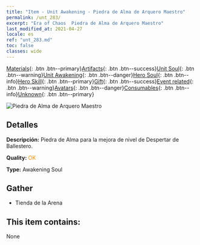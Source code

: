 ```yaml
---
title: "Item - Unit Awakening - Piedra de Alma de Arquero Maestro"
permalink: /unt_283/
excerpt: "Era of Chaos  Piedra de Alma de Arquero Maestro"
last_modified_at: 2021-04-27
locale: es
ref: "unt_283.md"
toc: false
classes: wide
---
```

 [Materials](/ItemsES/){: .btn .btn--primary}[Artifacts](/ItemsES/Artifacts/){: .btn .btn--success}[Unit Soul](/ItemsES/UnitSoul/){: .btn .btn--warning}[Unit Awakening](/ItemsES/UnitAwakening/){: .btn .btn--danger}[Hero Soul](/ItemsES/HeroSoul/){: .btn .btn--info}[Hero Skill](/ItemsES/HeroSkill/){: .btn .btn--primary}[Gift](/ItemsES/Gift/){: .btn .btn--success}[Event related](/ItemsES/Events/){: .btn .btn--warning}[Avatars](/ItemsES/Avatars/){: .btn .btn--danger}[Consumables](/ItemsES/Consumables/){: .btn .btn--info}[Unknown](/ItemsES/Unknown/){: .btn .btn--primary}

 ![Piedra de Alma de Arquero Maestro](/images/u/tia_nushou.jpg)

## Detalles
 **Descripción:** Piedra de Alma para la mejora de nivel de Despertar de Ballestero.

 **Quality:** <span style="color: #FF8C00">OK</span>

 **Type:** Awakening Soul

## Gather

*    Tienda de la Arena 

## This item contains:

  None

